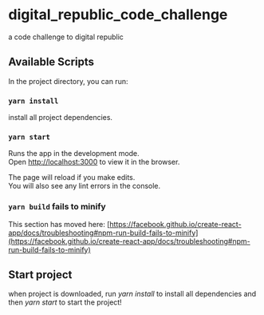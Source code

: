 # digital_republic_code_challenge
a code challenge to digital republic 

## Available Scripts

In the project directory, you can run:

### `yarn install`

install all project dependencies.


### `yarn start`

Runs the app in the development mode.\
Open [http://localhost:3000](http://localhost:3000) to view it in the browser.

The page will reload if you make edits.\
You will also see any lint errors in the console.

### `yarn build` fails to minify

This section has moved here: [https://facebook.github.io/create-react-app/docs/troubleshooting#npm-run-build-fails-to-minify](https://facebook.github.io/create-react-app/docs/troubleshooting#npm-run-build-fails-to-minify)


## Start project

when project is downloaded, run *yarn install* to install all dependencies and then *yarn start* to start the project!



